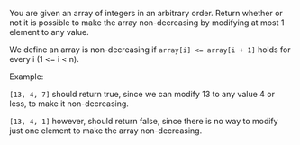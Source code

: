 You are given an array of integers in an arbitrary order. Return whether or not it is possible to make the array non-decreasing by modifying at most 1 element to any value.

We define an array is non-decreasing if `array[i] <= array[i + 1]` holds for every i (1 <= i < n).

Example:

`[13, 4, 7]` should return true, since we can modify 13 to any value 4 or less, to make it non-decreasing.

`[13, 4, 1]` however, should return false, since there is no way to modify just one element to make the array non-decreasing.
